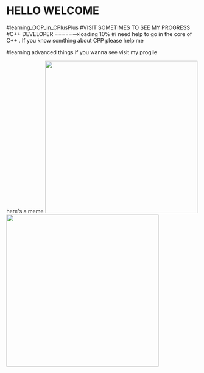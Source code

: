 <h1>HELLO WELCOME</h1>
#learning_OOP_in_CPlusPlus
#VISIT SOMETIMES TO SEE MY PROGRESS
#C++ DEVELOPER =======>loading 10% 
#i need help to go in the core of C++ . If you know somthing about CPP please help me 

#learning advanced things if you wanna see visit my progile
<link rel="github.com/profdhlx">
here's a meme
<img src='https://i.redd.it/w62g1tovijh21.jpg' style="height: 400px;"/>
<img src='https://programmerhumor.io/wp-content/uploads/2023/09/programmerhumor-io-python-memes-backend-memes-b6676b82f0fe5e2-608x618.jpg' style="height: 400px;"/>